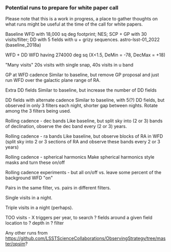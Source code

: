 ### Potential runs to prepare for white paper call ###

Please note that this is a work in progress, a place to gather thoughts on what runs might be useful at the time of the call for white papers.

Baseline
  WFD with 18,000 sq deg footprint; NES; SCP + GP with 30 visits/filter; DD with 5 fields with u + grizy sequences.
  astro-lsst-01_2022 (baseline_2018a)

WFD + DD
  WFD having 274000 deg sq (X<1.5, DeMin = -78, DecMax = +18) 
  
"Many visits"
  20s visits with single snap, 40s visits in u band
 
GP at WFD cadence
  Similar to baseline, but remove GP proposal and just run WFD over the galactic plane range of RA.
  
Extra DD fields
  Similar to baseline, but increase the number of DD fields
  
DD fields with alternate cadence
  Similar to baseline, with 5(?) DD fields, but observed in only 3 filters each night, shorter gap between nights. 
  Rotate among the 3 filters being used.
  
Rolling cadence - dec bands
  Like baseline, but split sky into (2 or 3) bands of declination, observe the dec band every (2 or 3) years.
  
Rolling cadence - ra bands
  Like baseline, but observe blocks of RA in WFD 
  (split sky into 2 or 3 sections of RA and observe these bands every 2 or 3 years)
  
Rolling cadence - spherical harmonics
  Make spherical harmonics style masks and turn these on/off
  
Rolling cadence experiments - but all on/off vs. leave some percent of the background WFD "on"

Pairs in the same filter, vs. pairs in different filters. 

Single visits in a night.

Triple visits in a night (perhaps). 

TOO visits - X triggers per year, to search ? fields around a given field location to ? depth in ? filter

Any other runs from https://github.com/LSSTScienceCollaborations/ObservingStrategy/tree/master/opsim?
